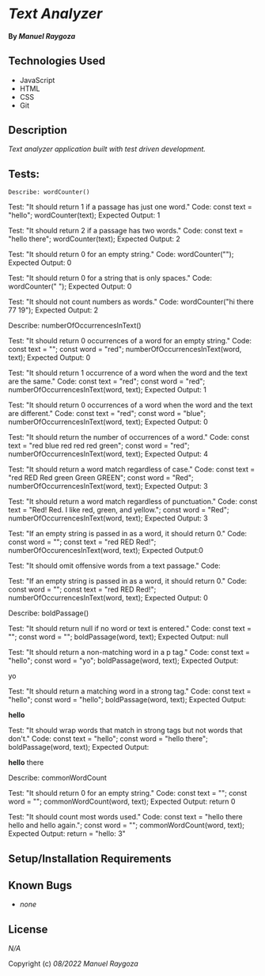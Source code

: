 # _Text Analyzer_

#### By _**Manuel Raygoza**_


## Technologies Used

* JavaScript
* HTML
* CSS
* Git

## Description

_Text analyzer application built with test driven development._

## Tests:
    Describe: wordCounter()

Test: "It should return 1 if a passage has just one word."
Code:
const text = "hello";
wordCounter(text);
Expected Output: 1

Test: "It should return 2 if a passage has two words."
Code:
const text = "hello there";
wordCounter(text);
Expected Output: 2

Test: "It should return 0 for an empty string."
Code: wordCounter("");
Expected Output: 0

Test: "It should return 0 for a string that is only spaces."
Code: wordCounter("            ");
Expected Output: 0

Test: "It should not count numbers as words."
Code: wordCounter("hi there 77 19");
Expected Output: 2


Describe: numberOfOccurrencesInText()

Test: "It should return 0 occurrences of a word for an empty string."
Code:
const text = "";
const word = "red";
numberOfOccurrencesInText(word, text);
Expected Output: 0

Test: "It should return 1 occurrence of a word when the word and the text are the same."
Code:
const text = "red";
const word = "red";
numberOfOccurrencesInText(word, text);
Expected Output: 1

Test: "It should return 0 occurrences of a word when the word and the text are different."
Code:
const text = "red";
const word = "blue";
numberOfOccurrencesInText(word, text);
Expected Output: 0

Test: "It should return the number of occurrences of a word."
Code:
const text = "red blue red red red green";
const word = "red";
numberOfOccurrencesInText(word, text);
Expected Output: 4

Test: "It should return a word match regardless of case."
Code:
const text = "red RED Red green Green GREEN";
const word = "Red";
numberOfOccurrencesInText(word, text);
Expected Output: 3

Test: "It should return a word match regardless of punctuation."
Code:
const text = "Red! Red. I like red, green, and yellow.";
const word = "Red";
numberOfOccurrencesInText(word, text);
Expected Output: 3

Test: "If an empty string is passed in as a word, it should return 0."
Code: 
const word = "";
const text = "red RED Red!";
numberOfOccurencesInText(word, text);
Expected Output:0 

Test: "It should omit offensive words from a text passage."
Code: 

Test: "If an empty string is passed in as a word, it should return 0."
Code:
const word = "";
const text = "red RED Red!";
numberOfOccurrencesInText(word, text);
Expected Output: 0

Describe: boldPassage()

Test: "It should return null if no word or text is entered."
Code:
const text = "";
const word = "";
boldPassage(word, text);
Expected Output: null
 
Test: "It should return a non-matching word in a p tag."
Code:
const text = "hello";
const word = "yo";
boldPassage(word, text);
Expected Output: <p>yo</p>

Test: "It should return a matching word in a strong tag."
Code:
const text = "hello";
const word = "hello";
boldPassage(word, text);
Expected Output: <p><strong>hello</strong></p>

Test: "It should wrap words that match in strong tags but not words that don't."
Code:
const text = "hello";
const word = "hello there";
boldPassage(word, text);
Expected Output: <p><strong>hello</strong> there</p>

Describe: commonWordCount

Test: "It should return 0 for an empty string."
Code: 
const text = "";
const word = "";
commonWordCount(word, text);
Expected Output:
return 0

Test: "It should count most words used."
Code: 
const text = "hello there hello and hello again.";
const word = "";
commonWordCount(word, text);
Expected Output:
return = "hello: 3"
## Setup/Installation Requirements



## Known Bugs

* _none_

## License

_N/A_

Copyright (c) _08/2022_ _Manuel Raygoza_


